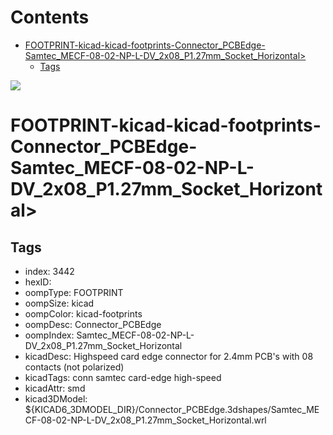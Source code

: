 



Contents
========

* [FOOTPRINT-kicad-kicad-footprints-Connector_PCBEdge-Samtec_MECF-08-02-NP-L-DV_2x08_P1.27mm_Socket_Horizontal>](#footprint-kicad-kicad-footprints-connector_pcbedge-samtec_mecf-08-02-np-l-dv_2x08_p127mm_socket_horizontal)
	* [Tags](#tags)
  
![][im]
# FOOTPRINT-kicad-kicad-footprints-Connector_PCBEdge-Samtec_MECF-08-02-NP-L-DV_2x08_P1.27mm_Socket_Horizontal>

## Tags

- index: 3442
- hexID: 
- oompType: FOOTPRINT
- oompSize: kicad
- oompColor: kicad-footprints
- oompDesc: Connector_PCBEdge
- oompIndex: Samtec_MECF-08-02-NP-L-DV_2x08_P1.27mm_Socket_Horizontal
- kicadDesc: Highspeed card edge connector for 2.4mm PCB's with 08 contacts (not polarized)
- kicadTags: conn samtec card-edge high-speed
- kicadAttr: smd
- kicad3DModel: ${KICAD6_3DMODEL_DIR}/Connector_PCBEdge.3dshapes/Samtec_MECF-08-02-NP-L-DV_2x08_P1.27mm_Socket_Horizontal.wrl



[im]: image.png
